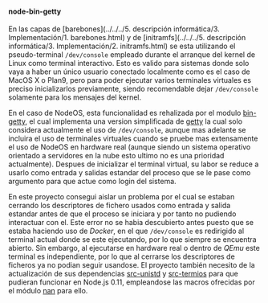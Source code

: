 #### node-bin-getty

En las capas de
[barebones](../../../5. descripción informática/3. Implementación/1. barebones.html)
y de
[initramfs](../../../5. descripción informática/3. Implementación/2. initramfs.html)
se esta utilizando el pseudo-terminal `/dev/console` empleado durante el
arranque del kernel de Linux como terminal interactivo. Esto es valido para
sistemas donde solo vaya a haber un único usuario conectado localmente como es
el caso de MacOS X o Plan9, pero para poder ejecutar varios terminales virtuales
es preciso inicializarlos previamente, siendo recomendable dejar `/dev/console`
solamente para los mensajes del kernel.

En el caso de NodeOS, esta funcionalidad es rehalizada por el modulo
[bin-getty](https://github.com/NodeOS/node-bin-getty), el cual implementa una
version simplificada de [getty](https://www.freebsd.org/cgi/man.cgi?query=getty)
la cual solo considera actualmente el uso de `/dev/console`, aunque mas adelante
se incluira el uso de terminales virtuales cuando se pruebe mas extensamente el
uso de NodeOS en hardware real (aunque siendo un sistema operativo orientado a
servidores en la nube esto ultimo no es una prioridad actualmente). Despues de
inicializar el terminal virtual, su labor se reduce a usarlo como entrada y
salidas estandar del proceso que se le pase como argumento para que actue como
login del sistema.

En este proyecto consegui aislar un problema por el cual se estaban cerrando los
descriptores de fichero usados como entrada y salida estandar antes de que el
proceso se iniciara y por tanto no pudiendo interactuar con el. Este error no se
habia descubierto antes puesto que se estaba haciendo uso de *Docker*, en el que
`/dev/console` es redirigido al terminal actual donde se este ejecutando, por lo
que siempre se encuentra abierto. Sin embargo, al ejecutarse en hardware real o
dentro de *QEmu* este terminal es independiente, por lo que al cerrarse los
descriptores de ficheros ya no podian seguir usandose. El proyecto también
necesito de la actualización de sus dependencias
[src-unistd](https://github.com/netlovers/node-src-unistd) y
[src-termios](https://github.com/netlovers/node-src-termios) para que pudieran
funcionar en Node.js 0.11, empleandose las macros ofrecidas por el módulo
[nan](https://github.com/nodejs/nan) para ello.
